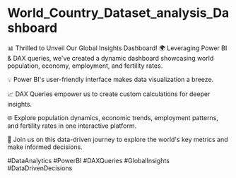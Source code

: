 # World_Country_Dataset_analysis_Dashboard
📊 Thrilled to Unveil Our Global Insights Dashboard!
🌍 Leveraging Power BI & DAX queries, we've created a dynamic dashboard showcasing world population, economy, employment, and fertility rates.

💡 Power BI's user-friendly interface makes data visualization a breeze.

📈 DAX Queries empower us to create custom calculations for deeper insights.

🌐 Explore population dynamics, economic trends, employment patterns, and fertility rates in one interactive platform.

🚀 Join us on this data-driven journey to explore the world's key metrics and make informed decisions.

#DataAnalytics #PowerBI #DAXQueries #GlobalInsights #DataDrivenDecisions
